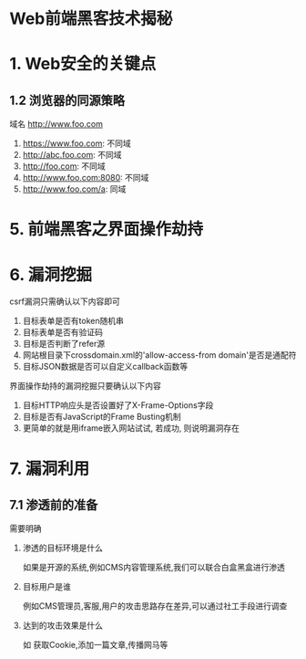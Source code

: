 # Web前端黑客技术揭秘

# 1. Web安全的关键点

## 1.2 浏览器的同源策略

域名 http://www.foo.com

1. https://www.foo.com: 不同域
2. http://abc.foo.com: 不同域
3. http://foo.com: 不同域
4. http://www.foo.com:8080: 不同域
5. http://www.foo.com/a: 同域

# 5. 前端黑客之界面操作劫持



# 6. 漏洞挖掘

csrf漏洞只需确认以下内容即可

1. 目标表单是否有token随机串
2. 目标表单是否有验证码
3. 目标是否判断了refer源
4. 网站根目录下crossdomain.xml的'allow-access-from domain'是否是通配符
5. 目标JSON数据是否可以自定义callback函数等

界面操作劫持的漏洞挖掘只要确认以下内容

1. 目标HTTP响应头是否设置好了X-Frame-Options字段
2. 目标是否有JavaScript的Frame Busting机制
3. 更简单的就是用iframe嵌入网站试试, 若成功, 则说明漏洞存在

 

# 7. 漏洞利用

## 7.1 渗透前的准备

需要明确

1. 渗透的目标环境是什么
    
    如果是开源的系统,例如CMS内容管理系统,我们可以联合白盒黑盒进行渗透
2. 目标用户是谁

    例如CMS管理员,客服,用户的攻击思路存在差异,可以通过社工手段进行调查
3. 达到的攻击效果是什么

    如 获取Cookie,添加一篇文章,传播网马等





